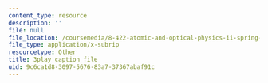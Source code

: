 ```yaml
---
content_type: resource
description: ''
file: null
file_location: /coursemedia/8-422-atomic-and-optical-physics-ii-spring-2013/9c6ca1d83097567683a737367abaf91c_ZEmvTidO7k4.vtt
file_type: application/x-subrip
resourcetype: Other
title: 3play caption file
uid: 9c6ca1d8-3097-5676-83a7-37367abaf91c
---
```

